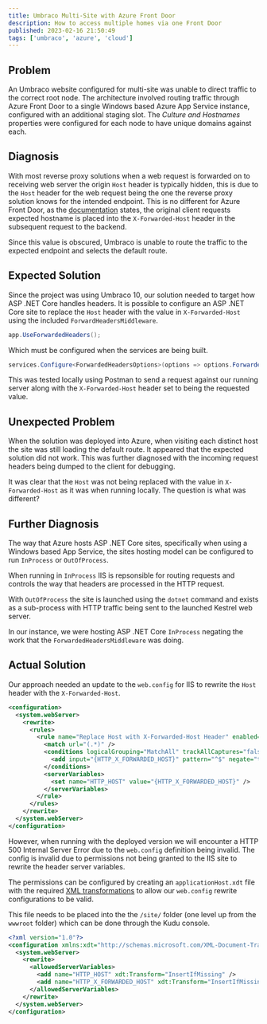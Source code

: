 ```yaml
---
title: Umbraco Multi-Site with Azure Front Door
description: How to access multiple homes via one Front Door
published: 2023-02-16 21:50:49
tags: ['umbraco', 'azure', 'cloud']
---
```


## Problem

An Umbraco website configured for multi-site was unable to direct traffic to the correct root node. The architecture involved routing traffic through Azure Front Door to a single Windows based Azure App Service instance, configured with an additional staging slot. The _Culture and Hostnames_ properties were configured for each node to have unique domains against each.

## Diagnosis

With most reverse proxy solutions when a web request is forwarded on to receiving web server the origin `Host` header is typically hidden, this is due to the `Host` header for the web request being the one the reverse proxy solution knows for the intended endpoint. This is no different for Azure Front Door, as the [documentation][front-door-headers] states, the original client requests expected hostname is placed into the `X-Forwarded-Host` header in the subsequent request to the backend.

Since this value is obscured, Umbraco is unable to route the traffic to the expected endpoint and selects the default route.

## Expected Solution

Since the project was using Umbraco 10, our solution needed to target how ASP .NET Core handles headers. It is possible to configure an ASP .NET Core site to replace the `Host` header with the value in `X-Forwarded-Host` using the included `ForwardHeadersMiddleware`.

```csharp
app.UseForwardedHeaders();
```

Which must be configured when the services are being built.

```csharp
services.Configure<ForwardedHeadersOptions>(options => options.ForwardedHeaders = ForwardedHeaders.All);
```

This was tested locally using Postman to send a request against our running server along with the `X-Forwarded-Host` header set to being the requested value.

## Unexpected Problem

When the solution was deployed into Azure, when visiting each distinct host the site was still loading the default route. It appeared that the expected solution did not work. This was further diagnosed with the incoming request headers being dumped to the client for debugging.

It was clear that the `Host` was not being replaced with the value in `X-Forwarded-Host` as it was when running locally. The question is what was different?

## Further Diagnosis

The way that Azure hosts ASP .NET Core sites, specifically when using a Windows based App Service, the sites hosting model can be configured to run `InProcess` or `OutOfProcess`.

When running in `InProcess` IIS is repsonsible for routing requests and controls the way that headers are processed in the HTTP request.

With `OutOfProcess` the site is launched using the `dotnet`  command and exists as a sub-process with HTTP traffic being sent to the launched Kestrel web server.

In our instance, we were hosting ASP .NET Core `InProcess` negating the work that the `ForwardedHeadersMiddleware` was doing.

## Actual Solution

Our approach needed an update to the `web.config` for IIS to rewrite the `Host` header with the `X-Forwarded-Host`.

```xml
<configuration>
  <system.webServer>
    <rewrite>
      <rules>
        <rule name="Replace Host with X-Forwarded-Host Header" enabled="true" stopProcessing="false">
          <match url="(.*)" />
          <conditions logicalGrouping="MatchAll" trackAllCaptures="false">
            <add input="{HTTP_X_FORWARDED_HOST}" pattern="^$" negate="true" />
          </conditions>
          <serverVariables>
            <set name="HTTP_HOST" value="{HTTP_X_FORWARDED_HOST}" />
          </serverVariables>
        </rule>
      </rules>
    </rewrite>
  </system.webServer>
</configuration>
```

However, when running with the deployed version we will encounter a HTTP 500 Internal Server Error due to the `web.config` definition being invalid. The config is invalid due to permissions not being granted to the IIS site to rewrite the header server variables.

The permissions can be configured by creating an `applicationHost.xdt` file with the required [XML transformations][xdt-transforms] to allow our `web.config` rewrite configurations to be valid.

This file needs to be placed into the the `/site/` folder (one level up from the `wwwroot` folder) which can be done through the Kudu console.

```xml
<?xml version="1.0"?>
<configuration xmlns:xdt="http://schemas.microsoft.com/XML-Document-Transform">
  <system.webServer>
    <rewrite>
      <allowedServerVariables>
        <add name="HTTP_HOST" xdt:Transform="InsertIfMissing" />
        <add name="HTTP_X_FORWARDED_HOST" xdt:Transform="InsertIfMissing" />
      </allowedServerVariables>
    </rewrite>
  </system.webServer>
</configuration>
```

[front-door-headers]: https://learn.microsoft.com/en-us/azure/frontdoor/front-door-http-headers-protocol#from-the-front-door-to-the-backend
[asp-net-core-forwarded-headers]: https://learn.microsoft.com/en-us/aspnet/core/host-and-deploy/proxy-load-balancer
[xdt-transforms]: https://github.com/projectkudu/kudu/wiki/Xdt-transform-samples#add-an-allowedservervariables